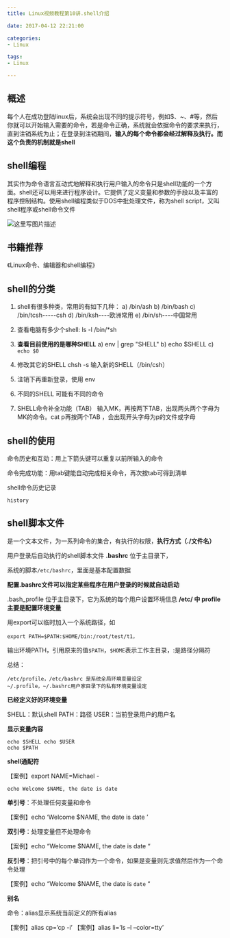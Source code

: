 ```yaml
---
title: Linux视频教程第10讲.shell介绍

date: 2017-04-12 22:21:00

categories:
- Linux

tags:
- Linux

---
```


## 概述

每个人在成功登陆linux后，系统会出现不同的提示符号，例如$、~、#等，然后你就可以开始输入需要的命令，若是命令正确，系统就会依据命令的要求来执行，直到注销系统为止；在登录到注销期间，**输入的每个命令都会经过解释及执行。而这个负责的机制就是shell**

## shell编程

其实作为命令语言互动式地解释和执行用户输入的命令只是shell功能的一个方面。shell还可以用来进行程序设计。它提供了定义变量和参数的手段以及丰富的程序控制结构。使用shell编程类似于DOS中批处理文件，称为shell script，又叫shell程序或shell命令文件

![这里写图片描述](http://img.blog.csdn.net/20151224102611018)

## 书籍推荐

《Linux命令、编辑器和shell编程》

## shell的分类

1. shell有很多种类，常用的有如下几种：
a) /bin/ash
b) /bin/bash 
c) /bin/tcsh-----csh 
d) /bin/ksh----欧洲常用
e) /bin/sh----中国常用 

2. 查看电脑有多少个shell:
ls -l /bin/*sh

3. **查看目前使用的是哪种SHELL**
a) env | grep "SHELL"
b) echo $SHELL
c) `echo $0`
4. 修改其它的SHELL
chsh -s 输入新的SHELL（/bin/csh） 
5. 注销下再重新登录，使用 env 
6. 不同的SHELL 可能有不同的命令 
7. SHELL命令补全功能（TAB）
输入MK，再按两下TAB，出现两头两个字母为MK的命令。cat p再按两个TAB ，会出现开头字母为p的文件或字母

## shell的使用

命令历史和互动：用上下箭头键可以重复以前所输入的命令

命令完成功能：用tab键能自动完成相关命令，再次按tab可得到清单

shell命令历史记录

```
history
```

## shell脚本文件

是一个文本文件，为一系列命令的集合，有执行的权限，**执行方式（./文件名）**

用户登录后自动执行的shell脚本文件 **.bashrc**  位于主目录下，

系统的脚本`/etc/bashrc`，里面是基本配置数据

**配置.bashrc文件可以指定某些程序在用户登录的时候就自动启动**

.bash_profile 位于主目录下，它为系统的每个用户设置环境信息
**/etc/ 中 profile 主要是配置环境变量**

用export可以临时加入一个系统路径，如

```
export PATH=$PATH:$HOME/bin:/root/test/t1，
```

输出环境PATH，引用原来的值`$PATH`，`$HOME`表示工作主目录，:是路径分隔符

总结：

	/etc/profile，/etc/bashrc 是系统全局环境变量设定
	~/.profile，~/.bashrc用户家目录下的私有环境变量设定

**已经定义好的环境变量**

SHELL：默认shell PATH：路径
USER：当前登录用户的用户名

**显示变量内容**

```
echo $SHELL echo $USER
echo $PATH
```

**shell通配符**

【案例】export NAME=Michael -

```
echo Welcome $NAME, the date is date
```

**单引号**：不处理任何变量和命令

【案例】echo ‘Welcome $NAME, the date is date ’ 

**双引号**：处理变量但不处理命令

【案例】echo “Welcome $NAME, the date is date “ 

**反引号**：把引号中的每个单词作为一个命令，如果是变量则先求值然后作为一个命令处理

【案例】echo “Welcome $NAME, the date is `date` “ 

**别名**

命令：alias显示系统当前定义的所有alias

【案例】alias cp=’cp -i’ 
【案例】alias li=’ls –l –color=tty’